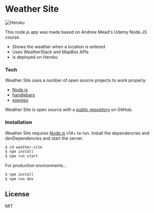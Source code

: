 # Weather Site

![Heroku](https://heroku-badge.herokuapp.com/?app=siva-weather-site)

This node.js app was made based on Andrew Mead's Udemy Node.JS course.

  - Shows the weather when a location is entered
  - Uses WeatherStack and MapBox APIs
  - is deployed on Heroku 
  
### Tech

Weather Site uses a number of open source projects to work properly:

* [Node.js]
* [handlebars] 
* [express]

Weather Site is open source with a [public repository][siva]
 on GitHub.

### Installation

Weather Site requires [Node.js](https://nodejs.org/) v14+ to run.
Install the dependencies and devDependencies and start the server.

```sh
$ cd weather-site
$ npm install
$ npm run start
```

For production environments...

```sh
$ npm install
$ npm run dev
```

License
----

MIT


[//]: # (These are reference links used in the body of this note and get stripped out when the markdown processor does its job. There is no need to format nicely because it shouldn't be seen. Thanks SO - http://stackoverflow.com/questions/4823468/store-comments-in-markdown-syntax)


   [siva]: <https://github.com/siv12345/weather-site>
   [handlebars]: <https://handlebarsjs.com/>
   [node.js]: <http://nodejs.org>
   [express]: <http://expressjs.com>
   
